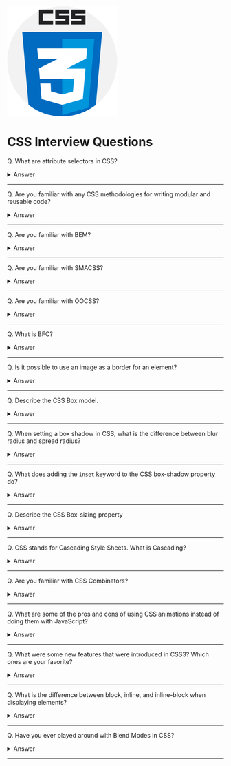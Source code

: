 ![CSS logo](images/logos/logo-css.png)

# CSS Interview Questions

Q. What are attribute selectors in CSS?

<details><summary>Answer</summary>

Attribute selectors can be used to style HTML elements that have specific attributes.

```css
a[target="_blank"] {
  /* style rules here */
}

input[type="text"] {
  /* style rules here */
}

[class^="top"] {
  /* style rules here */
}
```
</details>

---

Q. Are you familiar with any CSS methodologies for writing modular and reusable code?

<details><summary>Answer</summary>

The three most popular CSS methodologies are BEM, SMACSS, and OOCSS. See below for summary of each.

</details>

---

Q. Are you familiar with BEM?

<details><summary>Answer</summary>

The Block, Element, Modifier methodology (BEM) is a popular naming convention for classes in HTML and CSS. Its goal is to help developers better understand the relationship between the HTML and CSS in a given project. E.g.

```html
<a class="btn btn--big btn--shadow" href="https://www.google.com/">
  <span class="btn__price">$8.99</span>
  <span class="btn__text">Subscribe</span>
</a>
```

```css
/* Block component */
.btn {}

/* Element that depends upon the block */ 
.btn__price {}
.btn__text {}

/* Modifier that changes the style of the block */
.btn--big {}
.btn--shadow {}
```

</details>

---

Q. Are you familiar with SMACSS?

<details><summary>Answer</summary>

Scalable and Modular Architecture for CSS (SMACSS) is a style guide that focuses on separating CSS rules into five categories of Base, Layout, Module, State, and Theme. SMACSS is less opinionated about naming conventions than BEM.

</details>

---

Q. Are you familiar with OOCSS?

<details><summary>Answer</summary>

‎Object Oriented CSS (OOCSS) is based on two major principles: Separation of structure (height, width, margins, etc.) and skin (colors, fonts, etc.), and Separation of container and content (elements such as images, paragraphs and div tags that are nestled within other elements, which serve as containers).

</details>

---

Q. What is BFC?

<details><summary>Answer</summary>

A new Block Formatting Context (BFC) is created whenever we use floats, absolutely positioned elements, inline-blocks, table-cells, elements with 'overflow' other than 'visible', etc. Once an element creates a BFC, everything is contained inside it. BFC is used to prevent margins collapsing, text wrapping, or to contain floats.

</details>

---

Q. Is it possible to use an image as a border for an element?

<details><summary>Answer</summary>

Yes, we can use the `border-image` CSS property to achieve that. The `border-image` property is a shorthand for five other CSS properties related to border images.

```css
border-image: url(border.png) 30 round;
```

</details>

---

Q. Describe the CSS Box model.

<details><summary>Answer</summary>

All HTML elements can be considered as boxes. The CSS box model is essentially a box that wraps around every HTML element and consists of margins, borders, padding, and the actual content.

![image](images/002.png)

</details>

---

Q. When setting a box shadow in CSS, what is the difference between blur radius and spread radius?

<details><summary>Answer</summary>

```css
box-shadow: (offset-x | offset-y | blur-radius(optional) | spread-radius(optional) | color(optional));
```

`blur radius`: if set to 0 the shadow will be sharp, the higher the number, the more blurred it will be, and the further out the shadow will extend.

`spread radius`: positive values increase the size of the shadow, negative values decrease the size. Default is 0 (the shadow is same size as blur).

</details>

---

Q. What does adding the `inset` keyword to the CSS box-shadow property do?

<details><summary>Answer</summary>

The `inset` keyword changes the shadow from an outer shadow (outset) to an inner shadow.

![image](images/003.png)

</details>

---

Q. Describe the CSS Box-sizing property

<details><summary>Answer</summary>

The CSS box-sizing property defines whether the width and height of an element should include padding and borders.

**content-box**  
This is the initial and default value as specified by the CSS standard. The width and height properties include the content, but does not include the padding, border, or margin. For example, `.box {width: 350px; border: 10px solid black;}` renders a box that is `370px` wide.

**border-box**  
The width and height properties include the content, padding, and border, but do not include the margin. Note that padding and border will be inside of the box. For example, `.box {width: 350px; border: 10px solid black;}` renders a box that is `350px` wide.

</details>

---

Q. CSS stands for Cascading Style Sheets. What is Cascading?

<details><summary>Answer</summary>

Cascading is the process of combining several style sheets and resolving conflicts between them.

The rule used is chosen by cascading down from the more general rules to the specific rule required.

Concepts such as **inheritance** and **specificity** are used to decide which styles get applied.  

For instance,  
- a more specific rule will override a less specific rule.
- a rule defined in an external stylesheet is overruled by a style defined in the `<head>` of the document, which, in turn, is overruled by an inline style within the element itself.

</details>

---

Q. Are you familiar with CSS Combinators?

<details><summary>Answer</summary>

A CSS combinator explains the relationship between the selectors.

There are four different combinators in CSS:
- The **descendant** selector (`space`) matches all elements that are descendants of a specified element.
- The **child** selector (`>`) matches only those elements matched by the second selector that are the direct children of elements matched by the first.
- The **adjacent sibling** selector (`+`) is used to select something if it is right next to another element at the same level of the hierarchy.
- The **general sibling** selector (`~`) selects siblings of an element even if they are not directly adjacent.

```css
div p {
  background-color: yellow;
}

div > p {
  background-color: yellow;
}

div + p {
  background-color: yellow;
}

div ~ p {
  background-color: yellow;
}
```

</details>

---

Q. What are some of the pros and cons of using CSS animations instead of doing them with JavaScript?

<details><summary>Answer</summary>

CSS animations are preferred when we want to create small, self-contained states for UI elements. JavaScript is usually more appropriate when we want to have a greater control over the animations.

While CSS animations tend to be faster than animation performance of jQuery, newer libraries such as GSAP tend to narrow that gap substantially.

CSS keyframe animations are great for sequencing transitions however they only allow for percentages and not time.

</details>

---

Q. What were some new features that were introduced in CSS3? Which ones are your favorite?

<details><summary>Answer</summary>

- Border radius and border images
- Drop shadows, text shadows, linear and radial gradients
- Animations, Transitions, and 3D Transformations
- Flexbox and Grids
- Web fonts
- Media Queries
- New pseudo-classes (e.g. `:nth-child(n)`, `:nth-of-type(n)`, `:last-child`)

Pick your favorite(s) and be able to explain why.

</details>

---

Q. What is the difference between block, inline, and inline-block when displaying elements?

<details><summary>Answer</summary>

**Inline**: An inline element does not start on a new line and only takes up as much width as necessary. Some examples of inline elements are `<span>` , `<strong>`, and `<img>`. You can add space to the left and right of an inline element, but you cannot add height to the top or bottom padding or margin of an inline element. Inline elements can appear within block elements.

**Inline-Block**: Compared to `display: inline`, the major difference is that `display: inline-block` allows to set a width and height on the element. Also, the top and bottom margins/paddings are respected. Compared to `display: block`, the major difference is that `display: inline-block` does not add a line-break after the element, so the element can sit next to other elements. One common use for `display: inline-block` is to display list items horizontally instead of vertically.

**Block**: Unlike inline or inline-block elements, a block-level element always starts on a new line and takes up the full width available.

</details>

---

Q. Have you ever played around with Blend Modes in CSS?

<details><summary>Answer</summary><p>

There are two properties that allow us to blend colors together in CSS: `mix-blend-mode` and `background-blend-mode`. With mix-blend-mode, we define the blending between the element and the elements that are behind it. With background-blend-mode, we define the blending between the element's background image and its background color.

Some common blend modes for are darken, multiply, overlay, screen and soft-light.

```css
.cover {
    background-image: url(blend-mode-example.jpg);
    background-color: #51B7D3;
    background-blend-mode: luminosity;
}
```

![background-blend-mode example](images/010.png)

```html
<style>
  .blend1 img:first-child {
    position: absolute;
    mix-blend-mode: soft-light;
  }
</style>

<div class="blend1">
  <img src="/images/css/blend-modes/monkey.jpg" width="400" height="600">
  <img src="/images/css/blend-modes/sky.jpg" width="400" height="600">
</div>
```

![mix-blend-mode original](images/011.png)

![mix-blend-mode blended](images/012.png)

</p></details>

---
